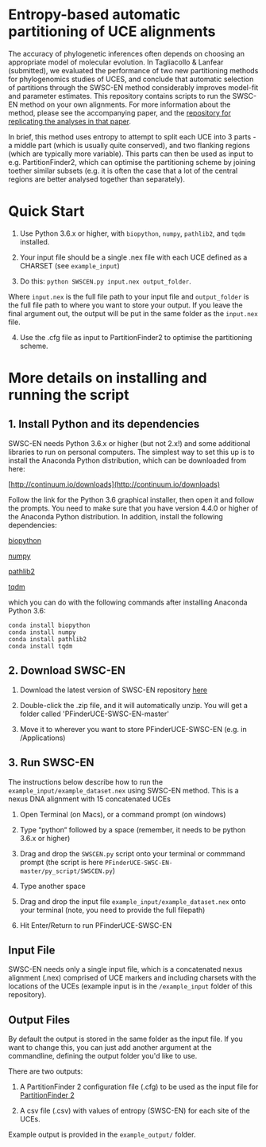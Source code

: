 # Entropy-based automatic partitioning of UCE alignments 

The accuracy of phylogenetic inferences often depends on choosing an appropriate model of molecular evolution. In Tagliacollo & Lanfear (submitted), we evaluated the performance of two new partitioning methods for phylogenomics studies of UCES, and conclude that automatic selection of partitions through the SWSC-EN method considerably improves model-fit and parameter estimates. This repository contains scripts to run the SWSC-EN method on your own alignments. For more information about the method, please see the accompanying paper, and the [repository for replicating the analyses in that paper](https://github.com/Tagliacollo/PartitionUCE). 

In brief, this method uses entropy to attempt to split each UCE into 3 parts - a middle part (which is usually quite conserved), and two flanking regions (which are typically more variable). This parts can then be used as input to e.g. PartitionFinder2, which can optimise the partitioning scheme by joining toether similar subsets (e.g. it is often the case that a lot of the central regions are better analysed together than separately). 

# Quick Start

1. Use Python 3.6.x or higher, with `biopython`, `numpy`, `pathlib2`, and `tqdm` installed.

2. Your input file should be a single .nex file with each UCE defined as a CHARSET (see `example_input`)

3. Do this: ```python SWSCEN.py input.nex output_folder```. 

Where `input.nex` is the full file path to your input file and `output_folder` is the full file path to where you want to store your output. If you leave the final argument out, the output will be put in the same folder as the `input.nex` file.

4. Use the .cfg file as input to PartitionFinder2 to optimise the partitioning scheme.

# More details on installing and running the script

## 1. Install Python and its dependencies

SWSC-EN needs Python 3.6.x or higher (but not 2.x!) and some additional libraries to run on personal computers. The simplest way to set this up is to install the Anaconda Python distribution, which can be downloaded from here:

[http://continuum.io/downloads](http://continuum.io/downloads)   

Follow the link for the Python 3.6 graphical installer, then open it and follow the prompts. You need to make sure that you have version 4.4.0 or higher of the Anaconda Python distribution. In addition, install the following dependencies:

[biopython](https://pypi.python.org/pypi/biopython)

[numpy](https://pypi.python.org/pypi/numpy)

[pathlib2](https://pypi.python.org/pypi/pathlib2/) 

[tqdm](https://pypi.python.org/pypi/tqdm)

which you can do with the following commands after installing Anaconda Python 3.6:

```
conda install biopython
conda install numpy
conda install pathlib2
conda install tqdm
```

## 2. Download SWSC-EN

1. Download the latest version of SWSC-EN repository [here](https://github.com/Tagliacollo/PFinderUCE-SWSC-EN/archive/master.zip)

2. Double-click the .zip file, and it will automatically unzip. You will get a folder called 'PFinderUCE-SWSC-EN-master'

3. Move it to wherever you want to store PFinderUCE-SWSC-EN (e.g. in /Applications)
	
## 3. Run SWSC-EN

The instructions below describe how to run the `example_input/example_dataset.nex` using SWSC-EN method. This is a nexus DNA alignment with 15 concatenated UCEs 

1. Open Terminal (on Macs), or a command prompt (on windows) 

2. Type “python“ followed by a space (remember, it needs to be python 3.6.x or higher)

3. Drag and drop the `SWSCEN.py` script onto your terminal or commmand prompt (the script is here `PFinderUCE-SWSC-EN-master/py_script/SWSCEN.py`)

4. Type another space

5. Drag and drop the input file `example_input/example_dataset.nex` onto your terminal (note, you need to provide the full filepath)

6. Hit Enter/Return to run PFinderUCE-SWSC-EN

## Input File

SWSC-EN needs only a single input file, which is a concatenated nexus alignment (.nex) comprised of UCE markers and including charsets with the locations of the UCEs (example input is in the `/example_input` folder of this repository).


## Output Files

By default the output is stored in the same folder as the input file. If you want to change this, you can just add another argument at the commandline, defining the output folder you'd like to use.

There are two outputs: 

1. A PartitionFinder 2 configuration file (.cfg) to be used as the input file for [PartitionFinder 2](https://academic.oup.com/mbe/article/34/3/772/2738784/PartitionFinder-2-New-Methods-for-Selecting)

2. A csv file (.csv) with values of entropy (SWSC-EN) for each site of the UCEs. 

Example output is provided in the ```example_output/``` folder.

